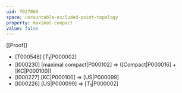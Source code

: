 ```yaml
---
uid: T027068
space: uncountable-excluded-point-topology
property: maximal-compact
value: false
---
```

[[Proof]]

* [T000548] [$T_1$|P000002]
* [I000230] [maximal compact|P000102] => ([Compact|P000016] + [KC|P000100])
* [I000227] [KC|P000100] => [US|P000099]
* [I000226] [US|P000099] => [$T_1$|P000002]

